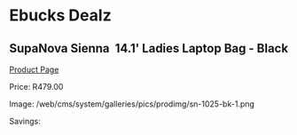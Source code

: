 
# Ebucks Dealz
## SupaNova Sienna  14.1' Ladies Laptop Bag - Black
[Product Page](https://www.ebucks.com/web/shop/productSelected.do?prodId=1218235873&catId=1218007340)

Price: R479.00

Image: /web/cms/system/galleries/pics/prodimg/sn-1025-bk-1.png

Savings: 


	